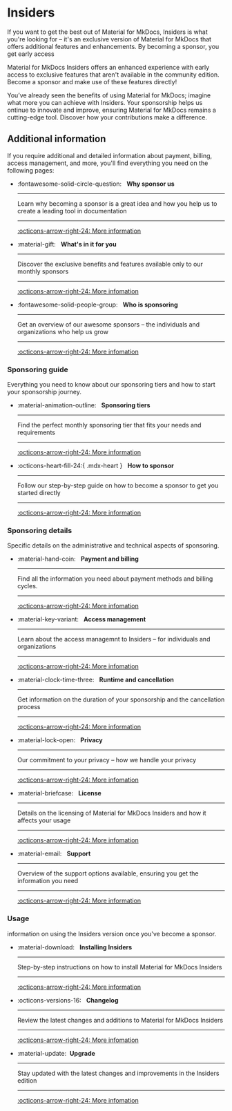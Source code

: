 # Insiders

If you want to get the best out of Material for MkDocs, Insiders is what you're
looking for – it's an exclusive version of Material for MkDocs that offers
additional features and enhancements. By becoming a sponsor, you get early access

Material for MkDocs Insiders offers an enhanced experience with early access to
exclusive features that aren't available in the community edition. Become a
sponsor and make use of these features directly!

You’ve already seen the benefits of using Material for MkDocs;
imagine what more you can achieve with Insiders. Your sponsorship helps us
ontinue to innovate and improve, ensuring Material for MkDocs remains a
cutting-edge tool. Discover how your contributions make a difference.

## Additional information

If you require additional and detailed information about payment, billing,
access management, and more, you'll find everything you need on the following
pages:

<div class="grid cards" markdown>

-   :fontawesome-solid-circle-question: &nbsp;
    __Why sponsor us__

    ---

    Learn why becoming a sponsor is a great idea and how you help us to create a
    leading tool in documentation

    ---

    [:octicons-arrow-right-24: More information][Why sponsor us]

-   :material-gift: &nbsp;
    __What's in it for you__

    ---

    Discover the exclusive benefits and features available only to our monthly
    sponsors

    ---

    [:octicons-arrow-right-24: More infomation][What's in it for you]

-   :fontawesome-solid-people-group: &nbsp;
    __Who is sponsoring__

    ---

    Get an overview of our awesome sponsors – the individuals and organizations
    who help us grow

    ---

    [:octicons-arrow-right-24: More infomation][Who is sponsoring]

</div>

### Sponsoring guide

Everything you need to know about our sponsoring tiers and how to start your
sponsorship journey.

<div class="grid cards" markdown>


-   :material-animation-outline: &nbsp;
    __Sponsoring tiers__

    ---

    Find the perfect monthly sponsoring tier that fits your needs and
    requirements

    ---

    [:octicons-arrow-right-24: More information][Sponsoring tiers]

-   :octicons-heart-fill-24:{ .mdx-heart } &nbsp;
    __How to sponsor__

    ---

    Follow our step-by-step guide on how to become a sponsor to get you started
    directly

    ---

    [:octicons-arrow-right-24: More information][How to sponsor]

</div>

### Sponsoring details

Specific details on the administrative and technical aspects of sponsoring.

<div class="grid cards" markdown>

-   :material-hand-coin: &nbsp;
    __Payment and billing__

    ---

    Find all the information you need about payment methods and billing cycles.

    ---

    [:octicons-arrow-right-24: More infomation][Payment and billing]

-   :material-key-variant: &nbsp;
    __Access management__

    ---

    Learn about the access managemnt to Insiders – for individuals and
    organizations

    ---

    [:octicons-arrow-right-24: More infomation][Access management]

-   :material-clock-time-three: &nbsp;
    __Runtime and cancellation__

    ---

    Get information on the duration of your sponsorship and the cancellation
    process

    ---

    [:octicons-arrow-right-24: More information][Runtime and cancellation]

-   :material-lock-open: &nbsp;
    __Privacy__

    ---

    Our commitment to your privacy – how we handle your privacy

    ---

    [:octicons-arrow-right-24: More infomation][Privacy]

-   :material-briefcase: &nbsp;
    __License__

    ---

    Details on the licensing of Material for MkDocs Insiders and how it affects
    your usage

    ---

    [:octicons-arrow-right-24: More infomation][License]

-   :material-email: &nbsp;
    __Support__

    ---

    Overview of the support options available, ensuring you get the information
    you need

    ---

    [:octicons-arrow-right-24: More information][Support]

</div>

### Usage

 information on using the Insiders version once you've become a sponsor.

<div class="grid cards" markdown>

-   :material-download: &nbsp;
    __Installing Insiders__

    ---

    Step-by-step instructions on how to install Material for MkDocs Insiders

    ---

    [:octicons-arrow-right-24: More information][Installing Insiders]

-   :octicons-versions-16: &nbsp;
    __Changelog__

    ---

    Review the latest changes and additions to Material for MkDocs Insiders

    ---

    [:octicons-arrow-right-24: More infomation][Changelog]

-   :material-update:&nbsp;
    __Upgrade__

    ---

    Stay updated with the latest changes and improvements in the Insiders
    edition

    ---

    [:octicons-arrow-right-24: More infomation][Upgrade]

</div>

  [Why sponsor us]: why-sponsor-us.md
  [What's in it for you]: benefits.md
  [Who is sponsoring]: our-sponsors.md
  [Sponsoring tiers]: sponsoring-tiers.md
  [How to sponsor]: how-to-sponsor.md
  [Payment and billing]: payment-and-billing.md
  [Access management]: access-management.md
  [Runtime and cancellation]: runtime-and-cancellation.md
  [Privacy]: privacy.md
  [License]: license.md
  [Support]: ../support.md
  [Installing Insiders]: installation.md
  [Changelog]: changelog.md
  [Upgrade]: upgrade.md
